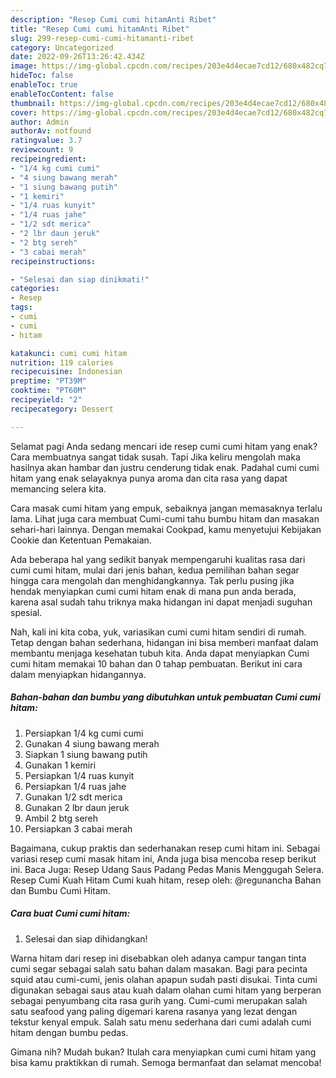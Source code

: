 ```yaml
---
description: "Resep Cumi cumi hitamAnti Ribet"
title: "Resep Cumi cumi hitamAnti Ribet"
slug: 299-resep-cumi-cumi-hitamanti-ribet
category: Uncategorized
date: 2022-09-26T13:26:42.434Z
image: https://img-global.cpcdn.com/recipes/203e4d4ecae7cd12/680x482cq70/cumi-cumi-hitam-foto-resep-utama.jpg
hideToc: false
enableToc: true
enableTocContent: false
thumbnail: https://img-global.cpcdn.com/recipes/203e4d4ecae7cd12/680x482cq70/cumi-cumi-hitam-foto-resep-utama.jpg
cover: https://img-global.cpcdn.com/recipes/203e4d4ecae7cd12/680x482cq70/cumi-cumi-hitam-foto-resep-utama.jpg
author: Admin
authorAv: notfound
ratingvalue: 3.7
reviewcount: 9
recipeingredient:
- "1/4 kg cumi cumi"
- "4 siung bawang merah"
- "1 siung bawang putih"
- "1 kemiri"
- "1/4 ruas kunyit"
- "1/4 ruas jahe"
- "1/2 sdt merica"
- "2 lbr daun jeruk"
- "2 btg sereh"
- "3 cabai merah"
recipeinstructions:

- "Selesai dan siap dinikmati!"
categories:
- Resep
tags:
- cumi
- cumi
- hitam

katakunci: cumi cumi hitam 
nutrition: 119 calories
recipecuisine: Indonesian
preptime: "PT39M"
cooktime: "PT60M"
recipeyield: "2"
recipecategory: Dessert

---
```



Selamat pagi Anda sedang mencari ide resep cumi cumi hitam yang enak? Cara membuatnya sangat tidak susah. Tapi Jika keliru mengolah maka hasilnya akan hambar dan justru cenderung tidak enak. Padahal cumi cumi hitam yang enak selayaknya punya aroma dan cita rasa yang dapat memancing selera kita.


Cara masak cumi hitam yang empuk, sebaiknya jangan memasaknya terlalu lama. Lihat juga cara membuat Cumi-cumi tahu bumbu hitam dan masakan sehari-hari lainnya. Dengan memakai Cookpad, kamu menyetujui Kebijakan Cookie dan Ketentuan Pemakaian.

Ada beberapa hal yang sedikit banyak mempengaruhi kualitas rasa dari cumi cumi hitam, mulai dari jenis bahan, kedua pemilihan bahan segar hingga cara mengolah dan menghidangkannya. Tak perlu pusing jika hendak menyiapkan cumi cumi hitam enak di mana pun anda berada, karena asal sudah tahu triknya maka hidangan ini dapat menjadi suguhan spesial.


Nah, kali ini kita coba, yuk, variasikan cumi cumi hitam sendiri di rumah. Tetap dengan bahan sederhana, hidangan ini bisa memberi manfaat dalam membantu menjaga kesehatan tubuh kita. Anda dapat menyiapkan Cumi cumi hitam memakai 10 bahan dan 0 tahap pembuatan. Berikut ini cara dalam menyiapkan hidangannya.

<!--inarticleads1-->

##### Bahan-bahan dan bumbu yang dibutuhkan untuk pembuatan Cumi cumi hitam:

1. Persiapkan 1/4 kg cumi cumi
1. Gunakan 4 siung bawang merah
1. Siapkan 1 siung bawang putih
1. Gunakan 1 kemiri
1. Persiapkan 1/4 ruas kunyit
1. Persiapkan 1/4 ruas jahe
1. Gunakan 1/2 sdt merica
1. Gunakan 2 lbr daun jeruk
1. Ambil 2 btg sereh
1. Persiapkan 3 cabai merah


Bagaimana, cukup praktis dan sederhanakan resep cumi hitam ini. Sebagai variasi resep cumi masak hitam ini, Anda juga bisa mencoba resep berikut ini. Baca Juga: Resep Udang Saus Padang Pedas Manis Menggugah Selera. Resep Cumi Kuah Hitam Cumi kuah hitam, resep oleh: @regunancha Bahan dan Bumbu Cumi Hitam. 

<!--inarticleads2-->

##### Cara buat Cumi cumi hitam:


1. Selesai dan siap dihidangkan!

Warna hitam dari resep ini disebabkan oleh adanya campur tangan tinta cumi segar sebagai salah satu bahan dalam masakan. Bagi para pecinta squid atau cumi-cumi, jenis olahan apapun sudah pasti disukai. Tinta cumi digunakan sebagai saus atau kuah dalam olahan cumi hitam yang berperan sebagai penyumbang cita rasa gurih yang. Cumi-cumi merupakan salah satu seafood yang paling digemari karena rasanya yang lezat dengan tekstur kenyal empuk. Salah satu menu sederhana dari cumi adalah cumi hitam dengan bumbu pedas. 

Gimana nih? Mudah bukan? Itulah cara menyiapkan cumi cumi hitam yang bisa kamu praktikkan di rumah. Semoga bermanfaat dan selamat mencoba!
